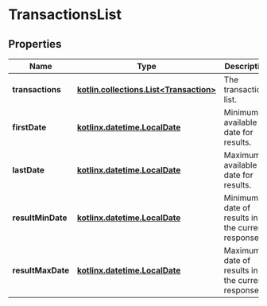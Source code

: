 
# TransactionsList

## Properties
Name | Type | Description | Notes
------------ | ------------- | ------------- | -------------
**transactions** | [**kotlin.collections.List&lt;Transaction&gt;**](Transaction.md) | The transactions list. | 
**firstDate** | [**kotlinx.datetime.LocalDate**](kotlinx.datetime.LocalDate.md) | Minimum available date for results. | 
**lastDate** | [**kotlinx.datetime.LocalDate**](kotlinx.datetime.LocalDate.md) | Maximum available date for results. | 
**resultMinDate** | [**kotlinx.datetime.LocalDate**](kotlinx.datetime.LocalDate.md) | Minimum date of results in the current response. | 
**resultMaxDate** | [**kotlinx.datetime.LocalDate**](kotlinx.datetime.LocalDate.md) | Maximum date of results in the current response. | 



